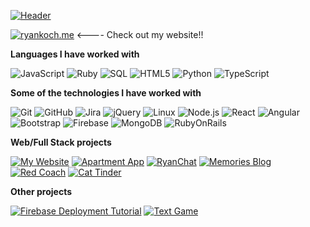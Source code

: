 [![Header](https://github.com/ryankoch13/ryankoch13/master/profile.gif)](ryankoch.me)

[![ryankoch.me](https://img.shields.io/badge/-RYANKOCH.ME-000000?style=for-the-badge&logo=react&logoColor=white)](ryankoch.me) <---- Check out my website!!

**Languages I have worked with**

![JavaScript](https://img.shields.io/badge/-JavaScript-000000?style=flat&logo=javascript)
![Ruby](https://img.shields.io/badge/-Ruby-000000?style=flat&logo=Ruby&logoColor=8B0000)
![SQL](https://img.shields.io/badge/-SQL-000000?style=flat&logo=MySQL)
![HTML5](https://img.shields.io/badge/-HTML5-000000?style=flat&logo=HTML5)
![Python](https://img.shields.io/badge/-Python-000000?style=flat&logo=python)
![TypeScript](https://img.shields.io/badge/-TypeScript-000000?style=flat&logo=typescript&logoColor=007ACC)

**Some of the technologies I have worked with**

![Git](https://img.shields.io/badge/-Git-000000?style=flat&logo=git&logoColor=F05032)
![GitHub](https://img.shields.io/badge/-GitHub-000000?style=flat&logo=github&logoColor=FFFFFF)
![Jira](https://img.shields.io/badge/-Jira-000000?style=flat&logo=jira-software&logoColor=white&logoColor=0052CC)
![jQuery](https://img.shields.io/badge/-jQuery-000000?style=flat&logo=jQuery&logoColor=0769AD)
![Linux](https://img.shields.io/badge/-Linux-000000?style=flat&logo=linux&logoColor=FCC624)
![Node.js](https://img.shields.io/badge/-Node.js-000000?style=flat&logo=node.js&logoColor=339933)
![React](https://img.shields.io/badge/-React-000000?style=flat&logo=React&logoColor=61DAFB)
![Angular](https://img.shields.io/badge/-Spring-000000?style=flat&logo=Angular&logoColor=B22222)
![Bootstrap](https://img.shields.io/badge/-TCP/IP-000000?style=flat&logo=bootstrap&logoColor=800080)
![Firebase](https://img.shields.io/badge/-XCode-000000?style=flat&logo=Google&logoColor=0000CD)
![MongoDB](https://img.shields.io/badge/-MongoDB-000000?style=flat&logo=MongoDB&logoColor=32CD32)
![RubyOnRails](https://img.shields.io/badge/-RubyOnRails-000000?style=flat&logo=Ruby&logoColor=8B0000)


**Web/Full Stack projects**

[![My Website](https://img.shields.io/badge/-%F0%9F%99%88_My_Website-000000?style=flat)](https://github.com/ryankoch13/ryankoch13.github.io)
[![Apartment App](https://img.shields.io/badge/-🏠_Apartment_App-000000?style=flat)](https://github.com/ryankoch13/apartment-app-ryankoch13)
[![RyanChat](https://img.shields.io/badge/-📱_RyanChat-B8860B?style=flat)](https://github.com/adamalston/Summarizer)
[![Memories Blog](https://img.shields.io/badge/-📰_Memories_Blog-000000?style=flat)](https://github.com/ryankoch13/MERN-App)
[![Red Coach](https://img.shields.io/badge/-🚀_RedCoach_E-Commerce-000000?style=flat)](https://github.com/ryankoch13/redcoach_e_commerce)
[![Cat Tinder](https://img.shields.io/badge/-🐱_Cat_Tinder-000000?style=flat)](https://github.com/ryankoch13/cat-tinder-frontend-maine-coon)

**Other projects**

[![Firebase Deployment Tutorial](https://img.shields.io/badge/-🔥_Firebase_Deployment_Tutorial-000000?style=flat)](https://www.youtube.com/watch?v=bBuLuM-C6nQ)
[![Text Game](https://img.shields.io/badge/-📧_Parthenon_Text_Game-000000?style=flat)](https://github.com/ryankoch13/text-based-game-parthenon)